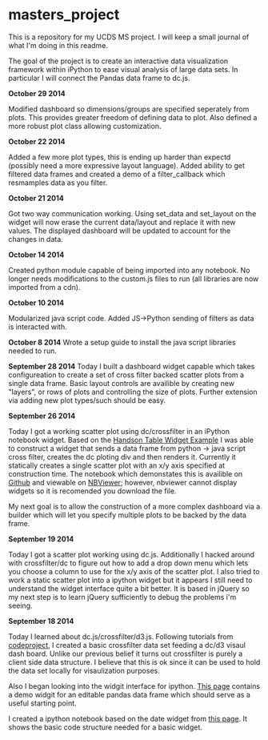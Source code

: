 masters_project
===============

This is a repository for my UCDS MS project.  I will keep a small journal of what I'm doing in this readme.

The goal of the project is to create an interactive data visualization framework within iPython to ease visual analysis of large data sets.  In particular I will connect the Pandas data frame to dc.js.

**October 29 2014**

Modified dashboard so dimensions/groups are specified seperately from plots.  This provides greater freedom of defining data to plot.  Also defined a more robust plot class allowing customization.

**October 22 2014**

Added a few more plot types, this is ending up harder than expectd (possibly need a more expressive layout language).  Added ability to get filtered data frames and created a demo of a filter_callback which resmamples data as you filter.

**October 21 2014**

Got two way communication working.  Using set_data and set_layout on the widget will now erase the current data/layout and replace it with new values.
The displayed dashboard will be updated to account for the changes in data.

**October 14 2014**

Created python module capable of being imported into any notebook.  No longer needs modifications to the custom.js files to run (all libraries are now imported from a cdn).

**October 10 2014**

Modularized java script code.  Added JS->Python sending of filters as data is interacted with.

**October 8 2014**
Wrote a setup guide to install the java script libraries needed to run.

**September 28 2014**
  Today I built a dashboard widget capable which takes configureation to create a set of cross filter backed scatter plots from a single data frame.  Basic layout controls are availible by creating new "layers", or rows of plots and controlling the size of plots.  Further extension via adding new plot types/such should be easy.
 

**September 26 2014**

  Today I got a working scatter plot using dc/crossfilter in an iPython notebook widget.  Based on the [Handson Table Widget Example](http://nbviewer.ipython.org/gist/rossant/9463955) I was able to construct a widget that sends a data frame from python -> java script cross filter, creates the dc ploting div and then renders it.  Currently it statically creates a single scatter plot with an x/y axis specified at construction time.  The notebook which demonstates this is availible on [Github](https://github.com/dlisuk/masters_project/blob/master/test_pages/Scatter%20Widget%20Test.ipynb) and viewable on [NBViewer](http://nbviewer.ipython.org/github/dlisuk/masters_project/blob/master/test_pages/Scatter%20Widget%20Test.ipynb); however, nbviewer cannot display widgets so it is recomended you download the file.
  
  My next goal is to allow the construction of a more complex dashboard via a builder which will let you specify multiple plots to be backed by the data frame.  
  
**September 19 2014**

  Today I got a scatter plot working using dc.js.  Additionally I hacked around with crossfilter/dc to figure out how to add a drop down menu which lets you choose a column to use for the x/y axis of the scatter plot. I also tried to work a static scatter plot into a ipython widget but it appears I still need to understand the widget interface quite a bit better.  It is based in jQuery so my next step is to learn jQuery sufficiently to debug the problems i'm seeing.

**September 18 2014**

  Today I learned about dc.js/crossfilter/d3.js.  Following tutorials from [codeproject](http://www.codeproject.com/Articles/693841/Making-Dashboards-with-Dc-js-Part-1-Using-Crossfil), I created a basic crossfilter data set feeding a dc/d3 visaul dash board.  Unlike our previous belief it turns out crossfilter is purely a client side data structure.  I believe that this is ok since it can be used to hold the data set locally for visaulization purposes.  
  
  Also I began looking into the widgit interface for ipython.  [This page](http://nbviewer.ipython.org/gist/rossant/9463955) contains a demo widgit for an editable pandas data frame which should serve as a useful starting point.  
  
  I created a ipython notebook based on the date widget from [this page](http://nbviewer.ipython.org/github/ipython/ipython/blob/2.x/examples/Interactive%20Widgets/Custom%20Widgets.ipynb).  It shows the basic code structure needed for a basic widget.